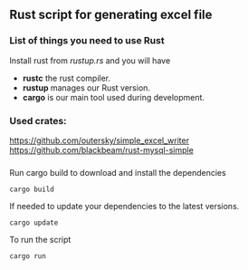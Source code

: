 ## Rust script for generating excel file

### List of things you need to use Rust

Install rust from _rustup.rs_ and you will have

- **rustc** the rust compiler.
- **rustup** manages our Rust version.
- **cargo** is our main tool used during development.

###

### Used crates:

https://github.com/outersky/simple_excel_writer
<br>
https://github.com/blackbeam/rust-mysql-simple

###

Run cargo build to download and install the dependencies

```
cargo build
```

If needed to update your dependencies to the latest versions.

```
cargo update
```

To run the script

```
cargo run
```
